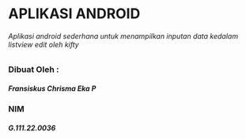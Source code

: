 # APLIKASI ANDROID
###### Aplikasi android sederhana untuk menampilkan inputan data kedalam listview edit oleh kifty

### Dibuat Oleh :
##### Fransiskus Chrisma Eka P
### NIM
##### G.111.22.0036